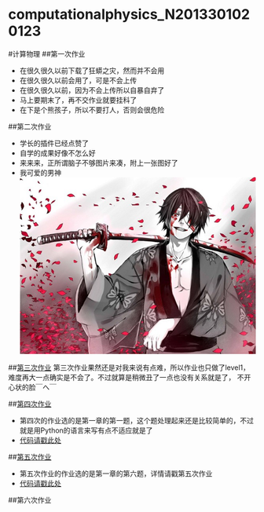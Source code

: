 # computationalphysics_N2013301020123
#计算物理
##第一次作业
*  在很久很久以前下载了狂蟒之灾，然而并不会用
*  在很久很久以前会用了，可是不会上传
*  在很久很久以前，因为不会上传所以自暴自弃了
*  马上要期末了，再不交作业就要挂科了
*  在下是个熊孩子，所以不要打人，否则会很危险

##第二次作业
*  学长的插件已经点赞了
*  自学的成果好像不怎么好
*  来来来，正所谓脑子不够图片来凑，附上一张图好了
* 我可爱的男神 ![这是我可爱的男神！](https://github.com/Gailpig/computationalphysics_N2013301020123/blob/master/20120621234520_QSu3L.thumb.600_0.jpg)

##[第三次作业](https://github.com/Gailpig/computationalphysics_N2013301020123/blob/master/untitled0.py)
第三次作业果然还是对我来说有点难，所以作业也只做了level1，难度再大一点确实是不会了。不过就算是稍微丑了一点也没有关系就是了，
不开心状的脸￣へ￣

##[第四次作业](https://www.zybuluo.com/Gailpig/note/408517)
*  第四次的作业选的是第一章的第一题，这个题处理起来还是比较简单的，不过就是用Python的语言来写有点不适应就是了
*  [代码请戳此处](https://github.com/Gailpig/computationalphysics_N2013301020123/blob/master/untitled1.py)

##[第五次作业](https://www.zybuluo.com/Gailpig/note/406571)
*  第五次作业的作业选的是第一章的第六题，详情请戳第五次作业
*  [代码请戳此处](https://github.com/Gailpig/computationalphysics_N2013301020123/blob/master/untitled2.py)

##第六次作业
